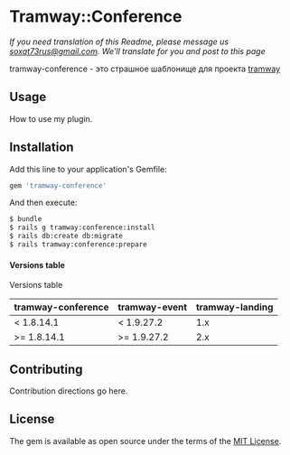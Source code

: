 # Tramway::Conference

*If you need translation of this Readme, please message us soxat73rus@gmail.com. We'll translate for you and post to this page*

tramway-conference - это страшное шаблонище для проекта [tramway](https://github.com/ulmic/tramway)

## Usage
How to use my plugin.

## Installation
Add this line to your application's Gemfile:

```ruby
gem 'tramway-conference'
```

And then execute:
```bash
$ bundle
$ rails g tramway:conference:install
$ rails db:create db:migrate
$ rails tramway:conference:prepare
```

#### Versions table

Versions table

| tramway-conference | tramway-event | tramway-landing |
| ------------------ | ------------- | --------------- |
| < 1.8.14.1 | < 1.9.27.2 | 1.x |
| >= 1.8.14.1 | >= 1.9.27.2 | 2.x | 


## Contributing
Contribution directions go here.

## License
The gem is available as open source under the terms of the [MIT License](http://opensource.org/licenses/MIT).
